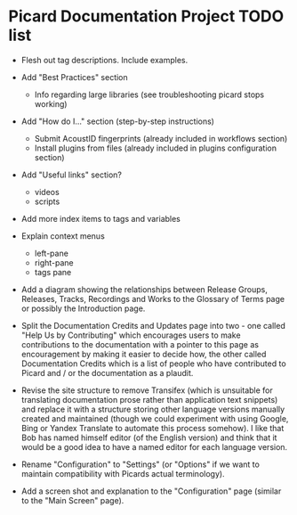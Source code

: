 # Picard Documentation Project TODO list

- Flesh out tag descriptions.  Include examples.

- Add "Best Practices" section
  - Info regarding large libraries (see troubleshooting picard stops working)

- Add "How do I..." section (step-by-step instructions)
  - Submit AcoustID fingerprints (already included in workflows section)
  - Install plugins from files (already included in plugins configuration section)

- Add "Useful links" section?
  - videos
  - scripts

- Add more index items to tags and variables

- Explain context menus
  - left-pane
  - right-pane
  - tags pane

- Add a diagram showing the relationships between Release Groups, Releases, Tracks, Recordings and Works to the Glossary of Terms page or possibly the Introduction page.

- Split the Documentation Credits and Updates page into two - one called "Help Us by Contributing" which encourages users to make contributions to the documentation with a pointer to this page as encouragement by making it easier to decide how, the other called Documentation Credits which is a list of people who have contributed to Picard and / or the documentation as a plaudit.

- Revise the site structure to remove Transifex (which is unsuitable for translating documentation prose rather than application text snippets) and replace it with a structure storing other language versions manually created and maintained (though we could experiment with using Google, Bing or Yandex Translate to automate this process somehow). I like that Bob has named himself editor (of the English version) and think that it would be a good idea to have a named editor for each language version.

- Rename "Configuration" to "Settings" (or "Options" if we want to maintain compatibility with Picards actual terminology).

- Add a screen shot and explanation to the "Configuration" page (similar to the "Main Screen" page).

